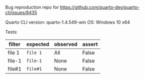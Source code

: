 Bug reproduction repo for https://github.com/quarto-dev/quarto-cli/issues/8435

Quarto CLI version: quarto-1.4.549-win
OS: Windows 10 x64

Tests:

|filter|expected|observed|assert|
|-|-|-|-|
|file 1|`file 1`|All|False|
|file-1|`file-1`|None|False|
|file#1|`file#1`|None|False|
